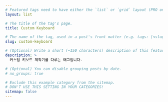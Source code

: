 ```yaml
---
# Featured tags need to have either the `list` or `grid` layout (PRO only).
layout: list

# The title of the tag's page.
title: Custom Keyboard

# The name of the tag, used in a post's front matter (e.g. tags: [<slug>]).
slug: custom-keyboard

# (Optional) Write a short (~150 characters) description of this featured tag.
description: >
  커스텀 키보드 제작기를 다루는 태그입니다.

# (Optional) You can disable grouping posts by date.
# no_groups: true

# Exclude this example category from the sitemap.
# DON'T USE THIS SETTING IN YOUR CATEGORIES!
sitemap: false
---
```

